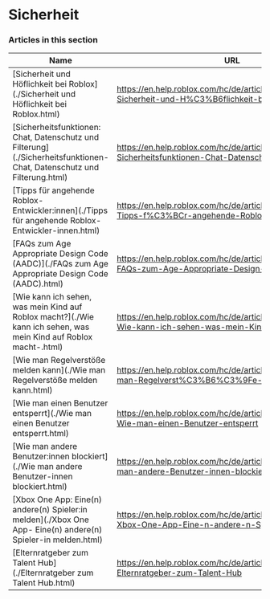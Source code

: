 # Sicherheit  
### Articles in this section
Name|URL
-|-
[Sicherheit und Höflichkeit bei Roblox](./Sicherheit und Höflichkeit bei Roblox.html) |https://en.help.roblox.com/hc/de/articles/4407444339348-Sicherheit-und-H%C3%B6flichkeit-bei-Roblox
[Sicherheitsfunktionen: Chat, Datenschutz und Filterung](./Sicherheitsfunktionen- Chat, Datenschutz und Filterung.html) |https://en.help.roblox.com/hc/de/articles/203313120-Sicherheitsfunktionen-Chat-Datenschutz-und-Filterung
[Tipps für angehende Roblox-Entwickler:innen](./Tipps für angehende Roblox-Entwickler-innen.html) |https://en.help.roblox.com/hc/de/articles/4438648708756-Tipps-f%C3%BCr-angehende-Roblox-Entwickler-innen
[FAQs zum Age Appropriate Design Code (AADC)](./FAQs zum Age Appropriate Design Code (AADC).html) |https://en.help.roblox.com/hc/de/articles/4406238486676-FAQs-zum-Age-Appropriate-Design-Code-AADC
[Wie kann ich sehen, was mein Kind auf Roblox macht?](./Wie kann ich sehen, was mein Kind auf Roblox macht-.html) |https://en.help.roblox.com/hc/de/articles/360031384652-Wie-kann-ich-sehen-was-mein-Kind-auf-Roblox-macht
[Wie man Regelverstöße melden kann](./Wie man Regelverstöße melden kann.html) |https://en.help.roblox.com/hc/de/articles/203312410-Wie-man-Regelverst%C3%B6%C3%9Fe-melden-kann
[Wie man einen Benutzer entsperrt](./Wie man einen Benutzer entsperrt.html) |https://en.help.roblox.com/hc/de/articles/360033386312-Wie-man-einen-Benutzer-entsperrt
[Wie man andere Benutzer:innen blockiert](./Wie man andere Benutzer-innen blockiert.html) |https://en.help.roblox.com/hc/de/articles/203314270-Wie-man-andere-Benutzer-innen-blockiert
[Xbox One App: Eine(n) andere(n) Spieler:in melden](./Xbox One App- Eine(n) andere(n) Spieler-in melden.html) |https://en.help.roblox.com/hc/de/articles/206210440-Xbox-One-App-Eine-n-andere-n-Spieler-in-melden
[Elternratgeber zum Talent Hub](./Elternratgeber zum Talent Hub.html) |https://en.help.roblox.com/hc/de/articles/4404630280980-Elternratgeber-zum-Talent-Hub